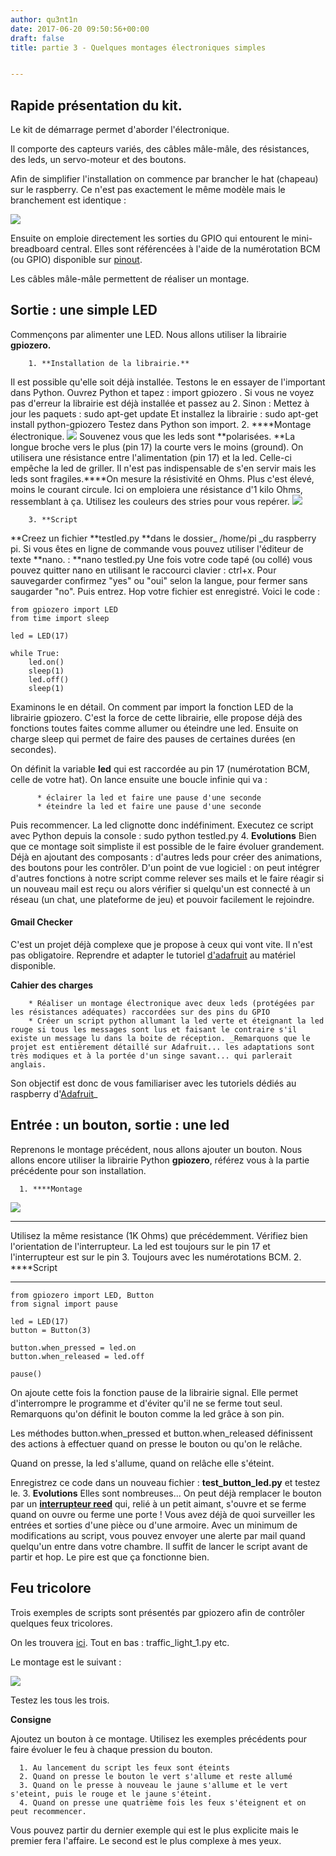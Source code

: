```yaml
---
author: qu3nt1n
date: 2017-06-20 09:50:56+00:00
draft: false
title: partie 3 - Quelques montages électroniques simples


---
```


## Rapide présentation du kit.


Le kit de démarrage permet d'aborder l'électronique.

Il comporte des capteurs variés, des câbles mâle-mâle, des résistances, des leds, un servo-moteur et des boutons.

Afin de simplifier l'installation on commence par brancher le hat (chapeau) sur le raspberry. Ce n'est pas exactement le même modèle mais le branchement est identique :

![](https://cdn-shop.adafruit.com/1200x900/2327-10.jpg)


Ensuite on emploie directement les sorties du GPIO qui entourent le mini-breadboard central. Elles sont référencées à l'aide de la numérotation BCM (ou GPIO) disponible sur [pinout](https://fr.pinout.xyz/).

Les câbles mâle-mâle permettent de réaliser un montage.


## Sortie : une simple LED


Commençons par alimenter une LED. Nous allons utiliser la librairie **gpiozero.**




 	    1. **Installation de la librairie.**
Il est possible qu'elle soit déjà installée. Testons le en essayer de l'important dans Python.
Ouvrez Python et tapez : import gpiozero . Si vous ne voyez pas d'erreur la librairie est déjà installée et passez au 2.
Sinon :
Mettez à jour les paquets : sudo apt-get update
Et installez la librairie : sudo apt-get install python-gpiozero
Testez dans Python son import.
 	    2. ****Montage électronique.
![](https://leanpub.com/site_images/rpiintheclassroom/led-gpio17.png)
Souvenez vous que les leds sont **polarisées. **La longue broche vers le plus (pin 17) la courte vers le moins (ground).
On utilisera une résistance entre l'alimentation (pin 17) et la led. Celle-ci empêche la led de griller. Il n'est pas indispensable de s'en servir mais les leds sont fragiles.****On mesure la résistivité en Ohms. Plus c'est élevé, moins le courant circule. Ici on emploiera une résistance d'1 kilo Ohms, ressemblant à ça. Utilisez les couleurs des stries pour vous repérer.
![](https://www.pakwheels.com/forums/attachments/mechanical-electrical/334758-led-lovers-bike-cars-cfr-50jb-1r0.jpg)

 	    3. **Script
**Creez un fichier **testled.py **dans le dossier_ /home/pi _du raspberry pi.
Si vous êtes en ligne de commande vous pouvez utiliser l'éditeur de texte **nano. : **nano testled.py
Une fois votre code tapé (ou collé) vous pouvez quitter nano en utilisant le raccourci clavier : ctrl+x.
Pour sauvegarder confirmez "yes" ou "oui" selon la langue, pour fermer sans saugarder "no".
Puis entrez. Hop votre fichier est enregistré.
Voici le code :

    
    from gpiozero import LED
    from time import sleep
    
    led = LED(17)
    
    while True:
        led.on()
        sleep(1)
        led.off()
        sleep(1)


Examinons le en détail.
On comment par import la fonction LED de la librairie gpiozero. C'est la force de cette librairie, elle propose déjà des fonctions toutes faites comme allumer ou éteindre une led.
Ensuite on charge sleep qui permet de faire des pauses de certaines durées (en secondes).

On définit la variable **led** qui est raccordée au pin 17 (numérotation BCM, celle de votre hat).
On lance ensuite une boucle infinie qui va :

 	      * éclairer la led et faire une pause d'une seconde
 	      * éteindre la led et faire une pause d'une seconde

Puis recommencer. La led clignotte donc indéfiniment. Executez ce script avec Python depuis la console :
sudo python testled.py
 	    4. ****Evolutions****
Bien que ce montage soit simpliste il est possible de le faire évoluer grandement. Déjà en ajoutant des composants : d'autres leds pour créer des animations, des boutons pour les contrôler.
D'un point de vue logiciel : on peut intégrer d'autres fonctions à notre script comme relever ses mails et le faire réagir si un nouveau mail est reçu ou alors vérifier si quelqu'un est connecté à un réseau (un chat, une plateforme de jeu) et pouvoir facilement le rejoindre.




#### Gmail Checker


C'est un projet déjà complexe que je propose à ceux qui vont vite. Il n'est pas obligatoire.
Reprendre et adapter le tutoriel [d'adafruit](https://learn.adafruit.com/raspberry-pi-e-mail-notifier-using-leds/overview) au matériel disponible.

**Cahier des charges**




 	    * Réaliser un montage électronique avec deux leds (protégées par les résistances adéquates) raccordées sur des pins du GPIO
 	    * Créer un script python allumant la led verte et éteignant la led rouge si tous les messages sont lus et faisant le contraire s'il existe un message lu dans la boite de réception. _Remarquons que le projet est entièrement détaillé sur Adafruit... les adaptations sont très modiques et à la portée d'un singe savant... qui parlerait anglais.
Son objectif est donc de vous familiariser avec les tutoriels dédiés au raspberry d'[Adafruit](https://learn.adafruit.com/category/raspberry-pi)_




## Entrée : un bouton, sortie : une led


Reprenons le montage précédent, nous allons ajouter un bouton. Nous allons encore utiliser la librairie Python **gpiozero**, référez vous à la partie précédente pour son installation.



 	  1. ****Montage
![](https://github.com/RPi-Distro/python-gpiozero/blob/master/docs/images/led_button_bb.png?raw=true)
**** 

Utilisez la même resistance (1K Ohms) que précédemment. Vérifiez bien l'orientation de l'interrupteur. La led est toujours sur le pin 17 et l'interrupteur est sur le pin 3. Toujours avec les numérotations BCM.
 	  2. ****Script
****

    
    from gpiozero import LED, Button
    from signal import pause
    
    led = LED(17)
    button = Button(3)
    
    button.when_pressed = led.on
    button.when_released = led.off
    
    pause()
    




On ajoute cette fois la fonction pause de la librairie signal.
Elle permet d'interrompre le programme et d'éviter qu'il ne se ferme tout seul.
Remarquons qu'on définit le bouton comme la led grâce à son pin.

Les méthodes button.when_pressed et button.when_released définissent des actions à effectuer quand on presse le bouton ou qu'on le relâche.

Quand on presse, la led s'allume, quand on relâche elle s'éteint.

Enregistrez ce code dans un nouveau fichier : **test_button_led.py** et testez le.
 	  3. **Evolutions**
Elles sont nombreuses... On peut déjà remplacer le bouton par un [**interrupteur reed**](https://fr.wikipedia.org/wiki/Interrupteur_reed) qui, relié à un petit aimant, s'ouvre et se ferme quand on ouvre ou ferme une porte ! Vous avez déjà de quoi surveiller les entrées et sorties d'une pièce ou d'une armoire. Avec un minimum de modifications au script, vous pouvez envoyer une alerte par mail quand quelqu'un entre dans votre chambre. Il suffit de lancer le script avant de partir et hop.
Le pire est que ça fonctionne bien.



## Feu tricolore


Trois exemples de scripts sont présentés par gpiozero afin de contrôler quelques feux tricolores.

On les trouvera [ici](https://github.com/RPi-Distro/python-gpiozero/tree/master/docs/examples). Tout en bas : traffic_light_1.py etc.

Le montage est le suivant :

![](https://github.com/RPi-Distro/python-gpiozero/blob/master/docs/images/traffic_lights_bb.png?raw=true)


Testez les tous les trois.

**Consigne**

Ajoutez un bouton à ce montage. Utilisez les exemples précédents pour faire évoluer le feu à chaque pression du bouton.



 	  1. Au lancement du script les feux sont éteints
 	  2. Quand on presse le bouton le vert s'allume et reste allumé
 	  3. Quand on le presse à nouveau le jaune s'allume et le vert s'eteint, puis le rouge et le jaune s'éteint.
 	  4. Quand on presse une quatrième fois les feux s'éteignent et on peut recommencer.

Vous pouvez partir du dernier exemple qui est le plus explicite mais le premier fera l'affaire. Le second est le plus complexe à mes yeux.
